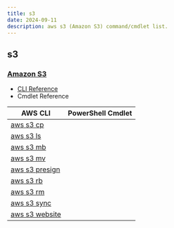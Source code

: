 ```yaml
---
title: s3
date: 2024-09-11
description: aws s3 (Amazon S3) command/cmdlet list.
---
```


## s3

### [Amazon S3](https://aws.amazon.com/s3/)

* [CLI Reference](https://awscli.amazonaws.com/v2/documentation/api/latest/reference/s3/index.html)
* Cmdlet Reference

|AWS CLI|PowerShell Cmdlet|
|----|----|
|[aws s3 cp](https://awscli.amazonaws.com/v2/documentation/api/latest/reference/s3/cp.html)||
|[aws s3 ls](https://awscli.amazonaws.com/v2/documentation/api/latest/reference/s3/ls.html)||
|[aws s3 mb](https://awscli.amazonaws.com/v2/documentation/api/latest/reference/s3/mb.html)||
|[aws s3 mv](https://awscli.amazonaws.com/v2/documentation/api/latest/reference/s3/mv.html)||
|[aws s3 presign](https://awscli.amazonaws.com/v2/documentation/api/latest/reference/s3/presign.html)||
|[aws s3 rb](https://awscli.amazonaws.com/v2/documentation/api/latest/reference/s3/rb.html)||
|[aws s3 rm](https://awscli.amazonaws.com/v2/documentation/api/latest/reference/s3/rm.html)||
|[aws s3 sync](https://awscli.amazonaws.com/v2/documentation/api/latest/reference/s3/sync.html)||
|[aws s3 website](https://awscli.amazonaws.com/v2/documentation/api/latest/reference/s3/website.html)||

